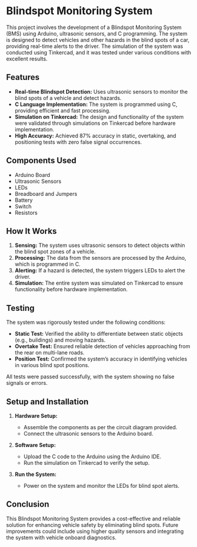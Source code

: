 # Blindspot Monitoring System

This project involves the development of a Blindspot Monitoring System (BMS) using Arduino, ultrasonic sensors, and C programming. The system is designed to detect vehicles and other hazards in the blind spots of a car, providing real-time alerts to the driver. The simulation of the system was conducted using Tinkercad, and it was tested under various conditions with excellent results.

## Features

- **Real-time Blindspot Detection:** Uses ultrasonic sensors to monitor the blind spots of a vehicle and detect hazards.
- **C Language Implementation:** The system is programmed using C, providing efficient and fast processing.
- **Simulation on Tinkercad:** The design and functionality of the system were validated through simulations on Tinkercad before hardware implementation.
- **High Accuracy:** Achieved 87% accuracy in static, overtaking, and positioning tests with zero false signal occurrences.

## Components Used

- Arduino Board
- Ultrasonic Sensors
- LEDs
- Breadboard and Jumpers
- Battery
- Switch
- Resistors

## How It Works

1. **Sensing:** The system uses ultrasonic sensors to detect objects within the blind spot zones of a vehicle.
2. **Processing:** The data from the sensors are processed by the Arduino, which is programmed in C.
3. **Alerting:** If a hazard is detected, the system triggers LEDs to alert the driver.
4. **Simulation:** The entire system was simulated on Tinkercad to ensure functionality before hardware implementation.

## Testing

The system was rigorously tested under the following conditions:

- **Static Test:** Verified the ability to differentiate between static objects (e.g., buildings) and moving hazards.
- **Overtake Test:** Ensured reliable detection of vehicles approaching from the rear on multi-lane roads.
- **Position Test:** Confirmed the system’s accuracy in identifying vehicles in various blind spot positions.

All tests were passed successfully, with the system showing no false signals or errors.

## Setup and Installation

1. **Hardware Setup:**
   - Assemble the components as per the circuit diagram provided.
   - Connect the ultrasonic sensors to the Arduino board.

2. **Software Setup:**
   - Upload the C code to the Arduino using the Arduino IDE.
   - Run the simulation on Tinkercad to verify the setup.

3. **Run the System:**
   - Power on the system and monitor the LEDs for blind spot alerts.

## Conclusion

This Blindspot Monitoring System provides a cost-effective and reliable solution for enhancing vehicle safety by eliminating blind spots. Future improvements could include using higher quality sensors and integrating the system with vehicle onboard diagnostics.



